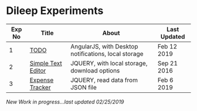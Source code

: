 # Dileep Experiments


Exp No | Title | About | Last Updated
------------ | ------------- | ------------- | -------------
1 | [TODO](https://dileep-experiments.github.io/TODO/index.html) | AngularJS, with Desktop notifications, local storage | Feb 12 2019
2 | [Simple Text Editor](https://dileep-experiments.github.io/SimpleTextEditor/index.html) | JQUERY, with local storage, download options | Sep 21 2016
3 | [Expense Tracker](https://dileep-experiments.github.io/MyExpenses/index.html) | JQUERY, read data from JSON file | Feb 6 2019

*New Work in progress...last updated 02/25/2019*
